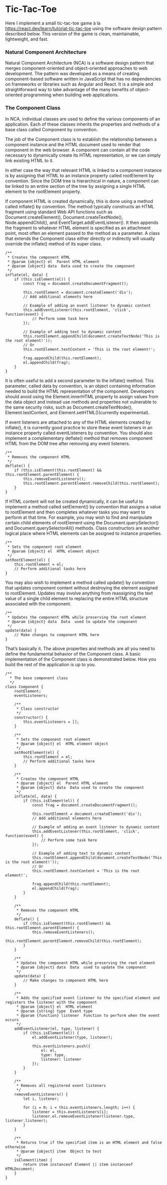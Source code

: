 # Tic-Tac-Toe
Here I implement a small tic-tac-toe game à la https://react.dev/learn/tutorial-tic-tac-toe using the software design pattern described below. This version of the game is clean, maintainable, lightweight, and fast.

### Natural Component Architecture
Natural Component Architecture (NCA) is a software design pattern that merges component-oriented and object-oriented approaches to web development. The pattern was developed as a means of creating component-based software written in JavaScript that has no dependencies on frameworks or libraries such as Angular and React. It is a simple and straightforward way to take advantage of the many benefits of object-oriented programming when building web applications.

### The Component Class
In NCA, individual classes are used to define the various components of an application. Each of these classes inherits the properties and methods of a base class called Component by convention. 

The job of the Component class is to establish the relationship between a component instance and the HTML document used to render that component in the web browser. A component can contain all the code necessary to dynamically create its HTML representation, or we can simply link existing HTML to it.

In either case the way that relevant HTML is linked to a component instance is by assigning that HTML to an instance property called rootElement by convention. Since the DOM tree is hierarchical in nature, a component can be linked to an entire section of the tree by assigning a single HTML element to the rootElement property.

If component HTML is created dynamically, this is done using a method called inflate() by convention. The method typically constructs an HTML fragment using standard Web API functions such as Document.createElement(), Document.createTextNode(), Node.appendChild(), and EventTarget.addEventListener(). It then appends the fragment to whatever HTML element is specified as an attachment point, most often an element passed to the method as a parameter. A class that extends the Component class either directly or indirectly will usually override the inflate() method of its super class.

```
/**
 * Creates the component HTML
 * @param {object} el  Parent HTML element
 * @param {object} data  Data used to create the component
 */
inflate(el, data) {
    if (this.isElement(el)) {
        const frag = document.createDocumentFragment();
        
        this.rootElement = document.createElement('div');
        // Add additional elements here

        // Example of adding an event listener to dynamic content
        this.addEventListener(this.rootElement, 'click', function(event) {
            // Perform some task here
        });

        // Example of adding text to dynamic content
        this.rootElement.appendChild(document.createTextNode('This is the root element!'));
        // Or
        this.rootElement.textContent = 'This is the root element!';

        frag.appendChild(this.rootElement);
        el.appendChild(frag);
    }
}
```

It is often useful to add a second parameter to the inflate() method. This parameter, called data by convention, is an object containing information needed to build the HTML representation of the component. Developers should avoid using the Element.innerHTML property to assign values from the data object and instead use methods and properties not vulnerable to the same security risks, such as Document.createTextNode(), Element.textContent, and Element.setHTML()(currently experimental).

If event listeners are attached to any of the HTML elements created by inflate(), it is currently good practice to store these event listeners in an instance property called eventListeners by convention. You should also implement a complementary deflate() method that removes component HTML from the DOM tree after removing any event listeners.

```  
/**
 * Removes the component HTML
 */
deflate() {
    if (this.isElement(this.rootElement) && this.rootElement.parentElement) {
        this.removeEventListeners();
        this.rootElement.parentElement.removeChild(this.rootElement);
    }
}
```

If HTML content will not be created dynamically, it can be useful to implement a method called setElement() by convention that assigns a value to rootElement and then completes whatever tasks you may want to perform at that time. For example, you may wish to find and manipulate certain child elements of rootElement using the Document.querySelector() and Document.querySelectorAll() methods. Class constructors are another logical place where HTML elements can be assigned to instance properties.

```
/**
 * Sets the component root element
 * @param {object} el  HTML element object
 */
setRootElement(el) {
    this.rootElement = el;
    // Perform additional tasks here
}
```

You may also wish to implement a method called update() by convention that updates component content without destroying the element assigned to rootElement. Updates may involve anything from reassigning the text value of a single child element to replacing the entire HTML structure associated with the component.

```
/**
 * Updates the component HTML while preserving the root element
 * @param {object} data  Data  used to update the component
 */
update(data) {
    // Make changes to component HTML here
}
```

That’s basically it. The above properties and methods are all you need to define the fundamental behavior of the Component class. A basic implementation of the Component class is demonstrated below. How you build the rest of the application is up to you.

```
/**
  * The base component class
  */
class Component {
    rootElement;
    eventListeners;

    /**
     * Class constructor
     */
    constructor() {
        this.eventListeners = [];
    }
    
    /**
     * Sets the component root element
     * @param {object} el  HTML element object
     */
    setRootElement(el) {
        this.rootElement = el;
        // Perform additional tasks here
    }

    /**
     * Creates the component HTML
     * @param {object} el  Parent HTML element
     * @param {object} data  Data used to create the component
     */
    inflate(el, data) {
        if (this.isElement(el)) {
            const frag = document.createDocumentFragment();
            
            this.rootElement = document.createElement('div');
            // Add additional elements here

            // Example of adding an event listener to dynamic content
            this.addEventListener(this.rootElement, 'click', function(event) {
                // Perform some task here
            });

            // Example of adding text to dynamic content
            this.rootElement.appendChild(document.createTextNode('This is the root element!'));
            // Or
            this.rootElement.textContent = 'This is the root element!';

            frag.appendChild(this.rootElement);
            el.appendChild(frag);
        }
    }
    
    /**
     * Removes the component HTML
     */
    deflate() {
        if (this.isElement(this.rootElement) && this.rootElement.parentElement) {
            this.removeEventListeners();
            this.rootElement.parentElement.removeChild(this.rootElement);
        }
    }

    /**
     * Updates the component HTML while preserving the root element
     * @param {object} data  Data  used to update the component
     */
    update(data) {
        // Make changes to component HTML here
    }
    
    /**
     * Adds the specified event listener to the specified element and registers the listener with the component
     * @param {object} el  HTML element
     * @param {string} type  Event type
     * @param {function} listener  Function to perform when the event occurs
     */
    addEventListener(el, type, listener) {
        if (this.isElement(el)) {
            el.addEventListener(type, listener);
            
            this.eventListeners.push({
                el: el,
                type: type,
                listener: listener
            });
        }
    }
    
    /**
     * Removes all registered event listeners
     */
    removeEventListeners() {
        let i, listener;
        
        for (i = 0; i < this.eventListeners.length; i++) {
            listener = this.eventListeners[i];
            listener.el.removeEventListener(listener.type, listener.listener);
        }
    }
    
    /**
     * Returns true if the specified item is an HTML element and false otherwise
     * @param {object} item  Object to test
     */
    isElement(item) {
        return item instanceof Element || item instanceof HTMLDocument;  
    }
}
```
